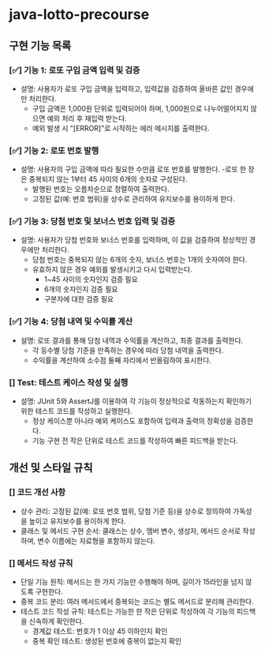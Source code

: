 # java-lotto-precourse

## **구현 기능 목록**

### [✅] 기능 1: 로또 구입 금액 입력 및 검증
- 설명: 사용자가 로또 구입 금액을 입력하고, 입력값을 검증하여 올바른 값인 경우에만 처리한다.
  - 구입 금액은 1,000원 단위로 입력되어야 하며, 1,000원으로 나누어떨어지지 않으면 예외 처리 후 재입력 받는다.
  - 예외 발생 시 "[ERROR]"로 시작하는 에러 메시지를 출력한다.

### [✅] 기능 2: 로또 번호 발행
- 설명: 사용자의 구입 금액에 따라 필요한 수만큼 로또 번호를 발행한다.
  -로또 한 장은 중복되지 않는 1부터 45 사이의 6개의 숫자로 구성된다.
  - 발행된 번호는 오름차순으로 정렬하여 출력한다.
  - 고정된 값(예: 번호 범위)을 상수로 관리하여 유지보수를 용이하게 한다.

### [✅] 기능 3: 당첨 번호 및 보너스 번호 입력 및 검증
- 설명: 사용자가 당첨 번호와 보너스 번호를 입력하며, 이 값을 검증하여 정상적인 경우에만 처리한다.
  - 당첨 번호는 중복되지 않는 6개의 숫자, 보너스 번호는 1개의 숫자여야 한다.
  - 유효하지 않은 경우 예외를 발생시키고 다시 입력받는다.
    - 1~45 사이의 숫자인지 검증 필요
    - 6개의 숫자인지 검증 필요
    - 구분자에 대한 검증 필요

### [✅] 기능 4: 당첨 내역 및 수익률 계산
- 설명: 로또 결과를 통해 당첨 내역과 수익률을 계산하고, 최종 결과를 출력한다.
  - 각 등수별 당첨 기준을 만족하는 경우에 따라 당첨 내역을 출력한다.
  - 수익률을 계산하여 소수점 둘째 자리에서 반올림하여 표시한다.

### [] Test: 테스트 케이스 작성 및 실행
- 설명: JUnit 5와 AssertJ를 이용하여 각 기능이 정상적으로 작동하는지 확인하기 위한 테스트 코드를 작성하고 실행한다.
  - 정상 케이스뿐 아니라 예외 케이스도 포함하여 입력과 출력의 정확성을 검증한다.
  - 기능 구현 전 작은 단위로 테스트 코드를 작성하여 빠른 피드백을 받는다.

## 개선 및 스타일 규칙

### [] 코드 개선 사항
- 상수 관리: 고정된 값(예: 로또 번호 범위, 당첨 기준 등)을 상수로 정의하여 가독성을 높이고 유지보수를 용이하게 한다.
- 클래스 및 메서드 구현 순서: 클래스는 상수, 멤버 변수, 생성자, 메서드 순서로 작성하며, 변수 이름에는 자료형을 포함하지 않는다.

### [] 메서드 작성 규칙
- 단일 기능 원칙: 메서드는 한 가지 기능만 수행해야 하며, 길이가 15라인을 넘지 않도록 구현한다.
- 중복 코드 분리: 여러 메서드에서 중복되는 코드는 별도 메서드로 분리해 관리한다.
- 테스트 코드 작성 규칙: 테스트는 가능한 한 작은 단위로 작성하여 각 기능의 피드백을 신속하게 확인한다.
  - 경계값 테스트: 번호가 1 이상 45 이하인지 확인
  - 중복 확인 테스트: 생성된 번호에 중복이 없는지 확인
